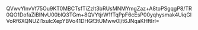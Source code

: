 QVwvYlnvVf75Ou9KT0MBCTsfTiZzlt3bRUsMNMYmgZaz+A8toPSgqgP8/TR0QO1DofaZiBlNvU00blQ3TGm+8QVYtjrW1fTqPpF6cEsP00yqhysmak4UiqGlVoRf6XQNUZl1xulcXepYBVo41DHGf3tUMww0l/t6JNqaKHftIrI=
